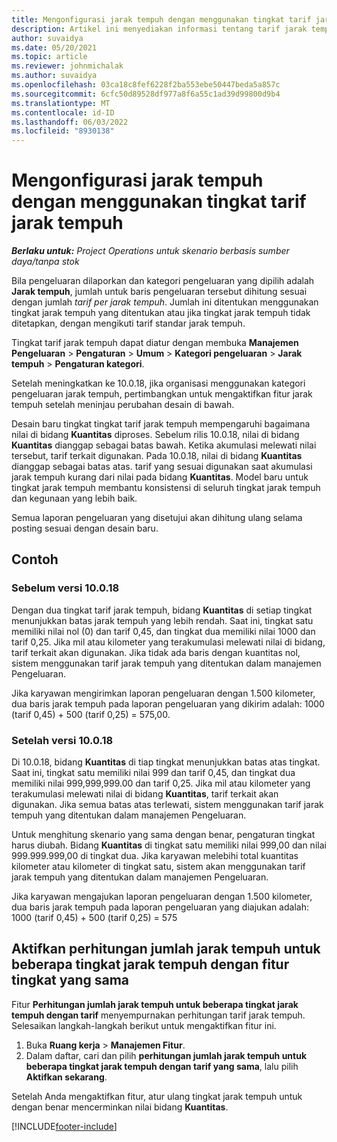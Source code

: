 ```yaml
---
title: Mengonfigurasi jarak tempuh dengan menggunakan tingkat tarif jarak tempuh
description: Artikel ini menyediakan informasi tentang tarif jarak tempuh dan tingkatan tarif jarak tempuh.
author: suvaidya
ms.date: 05/20/2021
ms.topic: article
ms.reviewer: johnmichalak
ms.author: suvaidya
ms.openlocfilehash: 03ca18c8fef6228f2ba553ebe50447beda5a857c
ms.sourcegitcommit: 6cfc50d89528df977a8f6a55c1ad39d99800d9b4
ms.translationtype: MT
ms.contentlocale: id-ID
ms.lasthandoff: 06/03/2022
ms.locfileid: "8930138"
---
```

# <a name="set-up-mileage-using-mileage-rate-tiers"></a>Mengonfigurasi jarak tempuh dengan menggunakan tingkat tarif jarak tempuh

_**Berlaku untuk:** Project Operations untuk skenario berbasis sumber daya/tanpa stok_

Bila pengeluaran dilaporkan dan kategori pengeluaran yang dipilih adalah **Jarak tempuh**, jumlah untuk baris pengeluaran tersebut dihitung sesuai dengan jumlah *tarif per jarak tempuh*. Jumlah ini ditentukan menggunakan tingkat jarak tempuh yang ditentukan atau jika tingkat jarak tempuh tidak ditetapkan, dengan mengikuti tarif standar jarak tempuh. 

Tingkat tarif jarak tempuh dapat diatur dengan membuka **Manajemen Pengeluaran** > **Pengaturan** > **Umum** > **Kategori pengeluaran** > **Jarak tempuh** > **Pengaturan kategori**.

Setelah meningkatkan ke 10.0.18, jika organisasi menggunakan kategori pengeluaran jarak tempuh, pertimbangkan untuk mengaktifkan fitur jarak tempuh setelah meninjau perubahan desain di bawah. 

Desain baru tingkat tingkat tarif jarak tempuh mempengaruhi bagaimana nilai di bidang **Kuantitas** diproses. Sebelum rilis 10.0.18, nilai di bidang **Kuantitas** dianggap sebagai batas bawah. Ketika akumulasi melewati nilai tersebut, tarif terkait digunakan.  Pada 10.0.18, nilai di bidang **Kuantitas** dianggap sebagai batas atas. tarif yang sesuai digunakan saat akumulasi jarak tempuh kurang dari nilai pada bidang **Kuantitas**.  Model baru untuk tingkat jarak tempuh membantu konsistensi di seluruh tingkat jarak tempuh dan kegunaan yang lebih baik.   

Semua laporan pengeluaran yang disetujui akan dihitung ulang selama posting sesuai dengan desain baru.

## <a name="example"></a>Contoh
 
### <a name="before-version-10018"></a>Sebelum versi 10.0.18
Dengan dua tingkat tarif jarak tempuh, bidang **Kuantitas** di setiap tingkat menunjukkan batas jarak tempuh yang lebih rendah. Saat ini, tingkat satu memiliki nilai nol (0) dan tarif 0,45, dan tingkat dua memiliki nilai 1000 dan tarif 0,25. Jika mil atau kilometer yang terakumulasi melewati nilai di bidang, tarif terkait akan digunakan. Jika tidak ada baris dengan kuantitas nol, sistem menggunakan tarif jarak tempuh yang ditentukan dalam manajemen Pengeluaran. 
 
Jika karyawan mengirimkan laporan pengeluaran dengan 1.500 kilometer, dua baris jarak tempuh pada laporan pengeluaran yang dikirim adalah: 1000 (tarif 0,45) + 500 (tarif 0,25) = 575,00.

### <a name="after-version-10018"></a>Setelah versi 10.0.18
Di 10.0.18, bidang **Kuantitas** di tiap tingkat menunjukkan batas atas tingkat. Saat ini, tingkat satu memiliki nilai 999 dan tarif 0,45, dan tingkat dua memiliki nilai 999,999,999.00 dan tarif 0,25. Jika mil atau kilometer yang terakumulasi melewati nilai di bidang **Kuantitas**, tarif terkait akan digunakan. Jika semua batas atas terlewati, sistem menggunakan tarif jarak tempuh yang ditentukan dalam manajemen Pengeluaran. 
 
Untuk menghitung skenario yang sama dengan benar, pengaturan tingkat harus diubah. Bidang **Kuantitas** di tingkat satu memiliki nilai 999,00 dan nilai 999.999.999,00 di tingkat dua. Jika karyawan melebihi total kuantitas kilometer atau kilometer di tingkat satu, sistem akan menggunakan tarif jarak tempuh yang ditentukan dalam manajemen Pengeluaran. 
  
Jika karyawan mengajukan laporan pengeluaran dengan 1.500 kilometer, dua baris jarak tempuh pada laporan pengeluaran yang diajukan adalah: 1000 (tarif 0,45) + 500 (tarif 0,25) = 575

## <a name="enable-the-mileage-amount-calculation-for-multiple-mileage-tiers-with-same-rate-feature"></a>Aktifkan perhitungan jumlah jarak tempuh untuk beberapa tingkat jarak tempuh dengan fitur tingkat yang sama

Fitur **Perhitungan jumlah jarak tempuh untuk beberapa tingkat jarak tempuh dengan tarif** menyempurnakan perhitungan tarif jarak tempuh. Selesaikan langkah-langkah berikut untuk mengaktifkan fitur ini.

1. Buka **Ruang kerja** > **Manajemen Fitur**. 
2. Dalam daftar, cari dan pilih **perhitungan jumlah jarak tempuh untuk beberapa tingkat jarak tempuh dengan tarif yang sama**, lalu pilih **Aktifkan sekarang**.

Setelah Anda mengaktifkan fitur, atur ulang tingkat jarak tempuh untuk dengan benar mencerminkan nilai bidang **Kuantitas**. 


[!INCLUDE[footer-include](../includes/footer-banner.md)]
